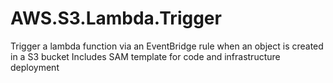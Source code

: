 # AWS.S3.Lambda.Trigger
Trigger a lambda function via an EventBridge rule when an object is created in a S3 bucket
Includes SAM template for code and infrastructure deployment
